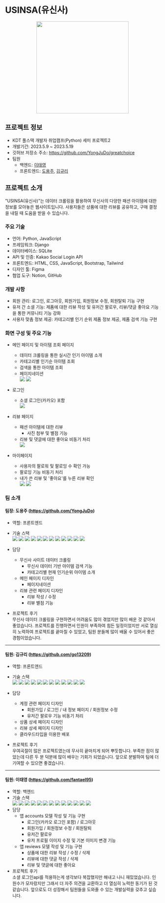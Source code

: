 # USINSA(유신사)

<p align="center"><img src=".\static\img\logo.png" height="300"></p>

## 프로젝트 정보

- KDT 풀스택 개발자 취업캠프(Python) 세미 프로젝트2
- 개발기간: 2023.5.9 ~ 2023.5.19
- 깃허브 저장소 주소: https://github.com/YongJuDo/greatchoice
- 팀원
  - 백엔드: [이태영](#팀원-이태영-httpsgithubcomfantael95)
  - 프론트엔드: [도용주](#팀장-도용주-httpsgithubcomyongjudo), [김규리](#팀원-김규리-httpsgithubcomgo13209)

## 프로젝트 소개

"USINSA(유신사)"는 데이터 크롤링을 활용하여 무신사의 다양한 패션 아이템에 대한 정보를 모아놓은 웹사이트입니다. 사용자들은 상품에 대한 리뷰를 공유하고, 구매 결정을 내릴 때 도움을 받을 수 있습니다.

### 주요 기술

- 언어: Python, JavaScript
- 프레임워크: Django
- 데이터베이스: SQLite
- API 및 인증: Kakao Social Login API
- 프론트엔드: HTML, CSS, JavaScript, Bootstrap, Tailwind
- 디자인 툴: Figma
- 협업 도구: Notion, GitHub

### 개발 사항

- 회원 관리: 로그인, 로그아웃, 회원가입, 회원정보 수정, 회원탈퇴 기능 구현
- 유저 간 소셜 기능: 제품에 대한 리뷰 작성 및 유저간 팔로우, 리뷰/댓글 좋아요 기능을 통한 커뮤니티 기능 강화
- 사용자 맞춤 정보 제공: 카테고리별 인기 순위 제품 정보 제공, 제품 검색 기능 구현

### 화면 구성 및 주요 기능

- 메인 페이지 및 아이템 조회 페이지

  - 데이터 크롤링을 통한 실시간 인기 아이템 소개
  - 카테고리별 인기순 아이템 조회
  - 검색을 통한 아이템 조회
  - 페이지네이션  
    <img src="./USINSA_readme_img/image-1.png" >
    <img src="./USINSA_readme_img/image-2.png">

- 로그인

  - 소셜 로그인(카카오) 포함  
    <img src="./USINSA_readme_img/image-3.png" >

- 리뷰 페이지

  - 패션 아이템에 대한 리뷰
    - 사진 첨부 및 별점 기능
  - 리뷰 및 댓글에 대한 좋아요 비동기 처리  
    <img src="./USINSA_readme_img/image-4.png">

- 마이페이지
  - 사용자의 팔로워 및 팔로잉 수 확인 가능
  - 팔로잉 기능 비동기 처리
  - 내가 쓴 리뷰 및 '좋아요'를 누른 리뷰 확인  
    <img src="./USINSA_readme_img/image-5.png">
    <img src="./USINSA_readme_img/image-6.png">

### 팀 소개

#### 팀장: 도용주 (https://github.com/YongJuDo)

- 역할: 프론트엔드
- 기술 스택  
  <img src="https://img.shields.io/badge/python-3776AB?style=for-the-badge&logo=python&logoColor=white">
  <img src="https://img.shields.io/badge/django-092E20?style=for-the-badge&logo=django&logoColor=white">
  <img src="https://img.shields.io/badge/sqlite-003B57?style=for-the-badge&logo=sqlite&logoColor=white">
  <img src="https://img.shields.io/badge/html5-E34F26?style=for-the-badge&logo=html5&logoColor=white">
  <img src="https://img.shields.io/badge/css3-1572B6?style=for-the-badge&logo=css3&logoColor=white">
  <img src="https://img.shields.io/badge/javascript-F7DF1E?style=for-the-badge&logo=javascript&logoColor=white">
  <img src="https://img.shields.io/badge/axios-5A29E4?style=for-the-badge&logo=axios&logoColor=white">
  <img src="https://img.shields.io/badge/bootstrap-7952B3?style=for-the-badge&logo=bootstrap&logoColor=white">
  <img src="https://img.shields.io/badge/Tailwind CSS-06B6D4?style=for-the-badge">
  <img src="https://img.shields.io/badge/figma-F24E1E?style=for-the-badge&logo=figma&logoColor=white">
  <img src="https://img.shields.io/badge/notion-000000?style=for-the-badge&logo=notion&logoColor=white">
  <img src="https://img.shields.io/badge/github-181717?style=for-the-badge&logo=github&logoColor=white">

- 담당
  - 무신사 사이트 데이터 크롤링
    - 무신사 데이터 기반 아이템 검색 기능
    - 카테고리별 현재 인기순위 아이템 소개
  - 메인 페이지 디자인
    - 페이지네이션
  - 리뷰 관련 페이지 디자인
    - 리뷰 작성 / 수정
    - 리뷰 별점 기능
- 프로젝트 후기  
  무신사 데이터 크롤링을 구현하면서 어려움도 많이 겪었지만 많이 배운 것 같아서 좋았습니다. 프로젝트를 진행하면서 인원이 부족하여 힘든 일정이었지만 서로 열심히 노력하여 프로젝트를 끝마칠 수 있었고, 팀원 분들께 많이 배울 수 있어서 좋은 경험이었습니다.

---

#### 팀원: 김규리 (https://github.com/go13209)

- 역할: 프론트엔드
- 기술 스택  
  <img src="https://img.shields.io/badge/python-3776AB?style=for-the-badge&logo=python&logoColor=white">
  <img src="https://img.shields.io/badge/django-092E20?style=for-the-badge&logo=django&logoColor=white">
  <img src="https://img.shields.io/badge/sqlite-003B57?style=for-the-badge&logo=sqlite&logoColor=white">
  <img src="https://img.shields.io/badge/html5-E34F26?style=for-the-badge&logo=html5&logoColor=white">
  <img src="https://img.shields.io/badge/css3-1572B6?style=for-the-badge&logo=css3&logoColor=white">
  <img src="https://img.shields.io/badge/javascript-F7DF1E?style=for-the-badge&logo=javascript&logoColor=white">
  <img src="https://img.shields.io/badge/axios-5A29E4?style=for-the-badge&logo=axios&logoColor=white">
  <img src="https://img.shields.io/badge/bootstrap-7952B3?style=for-the-badge&logo=bootstrap&logoColor=white">
  <img src="https://img.shields.io/badge/Tailwind CSS-06B6D4?style=for-the-badge">
  <img src="https://img.shields.io/badge/figma-F24E1E?style=for-the-badge&logo=figma&logoColor=white">
  <img src="https://img.shields.io/badge/notion-000000?style=for-the-badge&logo=notion&logoColor=white">
  <img src="https://img.shields.io/badge/github-181717?style=for-the-badge&logo=github&logoColor=white">

- 담당
  - 계정 관련 페이지 디자인
    - 회원가입 / 로그인 / 내 정보 페이지 / 회원정보 수정
    - 유저간 팔로우 기능 비동기 처리
  - 상품 상세 페이지 디자인
  - 리뷰 상세 페이지 디자인
  - 클라우드타입을 이용한 배포
- 프로젝트 후기  
  우여곡절이 많은 프로젝트였는데 무사히 끝마치게 되어 뿌듯합니다. 부족한 점이 많았는데 다른 두 분 덕분에 많이 배우는 기회가 되었습니다. 앞으로 분발하여 팀에 더 기여할 수 있으면 좋겠습니다.

---

#### 팀원: 이태영 (https://github.com/fantael95)

- 역할: 백엔드
- 기술 스택  
  <img src="https://img.shields.io/badge/python-3776AB?style=for-the-badge&logo=python&logoColor=white">
  <img src="https://img.shields.io/badge/django-092E20?style=for-the-badge&logo=django&logoColor=white">
  <img src="https://img.shields.io/badge/kakao social login API-FFCD00?style=for-the-badge&logo=kakao&logoColor=white">
  <img src="https://img.shields.io/badge/sqlite-003B57?style=for-the-badge&logo=sqlite&logoColor=white">
  <img src="https://img.shields.io/badge/html5-E34F26?style=for-the-badge&logo=html5&logoColor=white">
  <img src="https://img.shields.io/badge/css3-1572B6?style=for-the-badge&logo=css3&logoColor=white">
  <img src="https://img.shields.io/badge/javascript-F7DF1E?style=for-the-badge&logo=javascript&logoColor=white">
  <img src="https://img.shields.io/badge/axios-5A29E4?style=for-the-badge&logo=axios&logoColor=white">
  <img src="https://img.shields.io/badge/bootstrap-7952B3?style=for-the-badge&logo=bootstrap&logoColor=white">
  <img src="https://img.shields.io/badge/Tailwind CSS-06B6D4?style=for-the-badge">
  <img src="https://img.shields.io/badge/figma-F24E1E?style=for-the-badge&logo=figma&logoColor=white">
  <img src="https://img.shields.io/badge/notion-000000?style=for-the-badge&logo=notion&logoColor=white">
  <img src="https://img.shields.io/badge/github-181717?style=for-the-badge&logo=github&logoColor=white">
- 담당
  - 앱 accounts 모델 작성 및 기능 구현
    - 로그인(카카오 로그인 포함) / 로그아웃
    - 회원가입 / 회원정보 수정 / 회원탈퇴
    - 유저간 팔로우
    - 유저 프로필 이미지 수정 및 기본 이미지 변경 기능
  - 앱 reviews 모델 작성 및 기능 구현
    - 상품에 대한 리뷰 작성 / 수정 / 삭제
    - 리뷰에 대한 댓글 작성 / 삭제
    - 리뷰 및 댓글에 대한 좋아요
- 프로젝트 후기  
  소셜 로그인api를 적용하는게 생각보다 복잡했지만 해내고 나니 재밌었습니다. 인원수가 모자랐지만 그래서 더 자주 의견을 교환하고 더 열심히 노력한 동기가 된 것 같습니다. 앞으로도 더 성장해서 팀원들을 도와줄 수 있는 개발실력을 갖추고 싶습니다.
